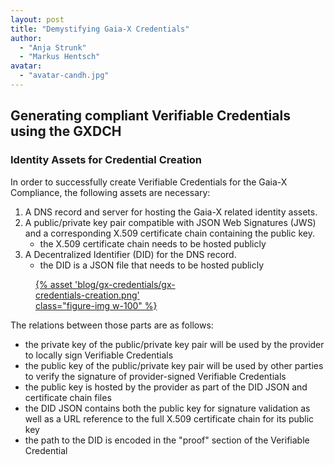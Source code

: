 ```yaml
---
layout: post
title: "Demystifying Gaia-X Credentials"
author:
  - "Anja Strunk"
  - "Markus Hentsch"
avatar:
  - "avatar-candh.jpg"
---
```


## Generating compliant Verifiable Credentials using the GXDCH

<!-- TODO: ![figure showing the trust anchors]() -->

### Identity Assets for Credential Creation

In order to successfully create Verifiable Credentials for the Gaia-X Compliance, the following assets are necessary:

1. A DNS record and server for hosting the Gaia-X related identity assets.
2. A public/private key pair compatible with JSON Web Signatures (JWS) and a corresponding X.509 certificate chain containing the public key.
    - the X.509 certificate chain needs to be hosted publicly
3. A Decentralized Identifier (DID) for the DNS record.
    - the DID is a JSON file that needs to be hosted publicly

<figure class="figure mx-auto d-block" style="width:50%">
  <a href="{% asset "blog/gx-credentials/gx-credentials-creation.png" @path %}">
    {% asset 'blog/gx-credentials/gx-credentials-creation.png' class="figure-img w-100" %}
  </a>
</figure>

The relations between those parts are as follows:

- the private key of the public/private key pair will be used by the provider to locally sign Verifiable Credentials
- the public key of the public/private key pair will be used by other parties to verify the signature of provider-signed Verifiable Credentials
- the public key is hosted by the provider as part of the DID JSON and certificate chain files
- the DID JSON contains both the public key for signature validation as well as a URL reference to the full X.509 certificate chain for its public key
- the path to the DID is encoded in the "proof" section of the Verifiable Credential